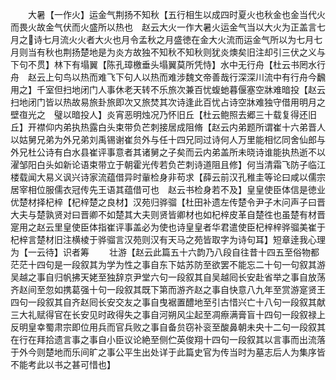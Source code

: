 <!-- { "loadSidebar": true } -->
　　大暑【一作火】运金气荆扬不知秋【五行相生以成四时夏火也秋金也金当代火而畏火故金气伏而火盛所以热也　赵云大火一作大暑火运金气当以大火为正盖言七月之诗七月流火火者大火也月令孟秋之月盛徳在金大火流而运金气所以为七月七月则当有秋也荆扬楚地是为炎方故独不知秋不知秋则犹炎燠矣旧注却引三伏之义与下句不贯】林下有塌翼【陈孔璋檄垂头塌翼莫所凭恃】水中无行舟【杜云书罔水行舟　赵云上句鸟以热而难飞下句人以热而难涉魏文帝善哉行深深川流中有行舟今飜用之】千室但扫地闭门人事休老天转不乐旅次兼百忧蝮虵暮偃塞空牀难暗投【赵云扫地闭门皆以热故易旅卦旅即次又旅焚其次诗逢此百忧占诗空牀难独守借用明月之壁亱光之　璧以暗投人】炎宵恶明烛况乃怀旧丘【杜云鲍照去郷三十载复得还旧丘】开襟仰内弟执热露白头束带负芒刺接居成阻脩【赵云内弟题所谓崔十六弟晋人以姑舅兄弟为外兄弟刘禹锡谢崔贠外与任十四兄同过诗何人万里能相忆同舍仙郎与外兄杜公诗有白水县崔评事意者其诸舅之子矣而云内弟盖所未晓诗谁能执热逝不以濯邹阳白头如新论语束带立于朝霍光传若负芒刺诗道阻且修】何当清霜飞防子临江楼载闻大易义讽兴诗家流蕴借异时軰检身非苟求【薛云前汉孔稚圭等论曰咸以儒宗居宰相位服儒衣冠传先王语其蕴借可也　赵云书检身若不及】皇皇使臣体信是徳业优楚材择杞梓【杞梓楚之良材】汉苑归骅骝【杜田补遗左传楚令尹子木问声子曰晋大夫与楚孰贤对曰晋卿不如楚其大夫则贤皆卿材也如杞梓皮革自楚徃也虽楚有材晋寔用之赵云里皇使臣体指崔评事盖必为使也诗皇皇者华君遣使臣杞梓梓骅骝美崔于杞梓言楚材旧注横棱于骅骝言汉苑则汉有天马之苑皆取字为诗句耳】短章逹我心理为【一云待】识者筹
　　壮游【赵云此篇五十六韵乃八段自往昔十四五至俗物都茫茫十四句是一段叙其为学为性之事自东下姑苏防至欲罢不能忘二十句一句叙其游吴越之事自归帆拂天姥至独辞京尹堂六句一段叙其自吴越囘长安赴省举之事自放荡齐赵间至忽如携葛强十句一段叙其既下第而游齐赵之事自快意八九年至赏游寔贤王四句一段叙其自齐赵囘长安交友之事自曳裾置醴地至引古惜兴亡十八句一段叙其献三大礼赋得官在长安见时政得失之事自河朔风尘起至凋瘵满膏盲十四句一段叙禄上反明皇幸蜀肃宗即位用兵而官兵败之事自备贠窃补衮至酸鼻朝未央十二句一段叙其在行在拜拾遗言事之事自小臣议论絶至侧伫英俊翔十四句一段叙其以言事而出流落于外今则楚地而乐间旷之事公平生出处详于此篇史官为传当时为墓志后人为集序皆不能考此以书之甚可惜也】
